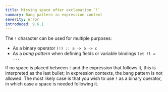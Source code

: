 ```yaml
---
title: Missing space after exclamation `!`
summary: Bang pattern in expression context
severity: error
introduced: 9.6.1
---
```


The `!` character can be used for multiple purposes:
- As a binary operator `(!) :: a -> b -> c`
- As a *bang pattern* when defining fields or variable bindings `let !l = ...`

If no space is placed between `!` and the expression that follows it, this is interpreted as the last bullet; in expression contexts, the bang pattern is not allowed. The most likely case is that you wish to use `!` as a binary operator, in which case a space is needed following it.
